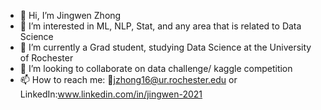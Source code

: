 - 👋 Hi, I’m Jingwen Zhong
- 👀 I’m interested in ML, NLP, Stat, and any area that is related to Data Science
- 🌱 I’m currently a Grad student, studying Data Science at the University of Rochester
- 💞️ I’m looking to collaborate on data challenge/ kaggle competition
- 📫 How to reach me: 📧jzhong16@ur.rochester.edu or LinkedIn:www.linkedin.com/in/jingwen-2021

<!---
JingwenZhong/JingwenZhong is a ✨ special ✨ repository because its `README.md` (this file) appears on your GitHub profile.
You can click the Preview link to take a look at your changes.
--->
